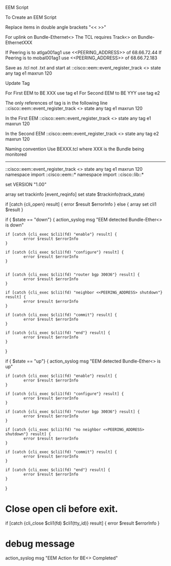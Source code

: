 EEM Script

To Create an EEM Script

Replace items in double angle brackets "<< >>"

For uplink on Bundle-Ethernet<<XXX>>
The TCL requires Track<<XXX>> on Bundle-EthernetXXX

If Peering is to atlga001ag1 use <<PEERING_ADDRESS>> of 68.66.72.44
If Peering is to mobal001ag1 use <<PEERING_ADDRESS>> of 68.66.72.183

Save as .tcl not .txt and start at 
::cisco::eem::event_register_track <<XXX>> state any tag e1 maxrun 120

Update Tag

For First EEM to BE XXX use tag e1
For Second EEM to BE YYY use tag e2

The only references of tag is in the following line
::cisco::eem::event_register_track <<XXX>> state any tag e1 maxrun 120

In the First EEM
::cisco::eem::event_register_track <<XXX>> state any tag e1 maxrun 120

In the Second EEM
::cisco::eem::event_register_track <<YYY>> state any tag e2 maxrun 120

Naming convention
Use BEXXX.tcl where XXX is the Bundle being monitored
_________________________________________________________________

::cisco::eem::event_register_track <<XXX>> state any tag e1 maxrun 120
namespace import ::cisco::eem::*
namespace import ::cisco::lib::*

set VERSION "1.00"

array set trackinfo [event_reqinfo]
set state $trackinfo(track_state)

if [catch {cli_open} result] {
    error $result $errorInfo
} else {
    array set cli1 $result
}

if { $state == "down"} {
    action_syslog msg "EEM detected Bundle-Ether<<XXX>> is down"

    if [catch {cli_exec $cli1(fd) "enable"} result] {
            error $result $errorInfo
    }

    if [catch {cli_exec $cli1(fd) "configure"} result] {
            error $result $errorInfo
    }


    if [catch {cli_exec $cli1(fd) "router bgp 30036"} result] {
            error $result $errorInfo
    }

    if [catch {cli_exec $cli1(fd) "neighbor <<PEERING_ADDRESS> shutdown"} result] {
            error $result $errorInfo
    }

    if [catch {cli_exec $cli1(fd) "commit"} result] {
            error $result $errorInfo
    }

    if [catch {cli_exec $cli1(fd) "end"} result] {
            error $result $errorInfo
    }
}

if { $state == "up"} {
    action_syslog msg "EEM detected Bundle-Ether<<XXX>> is up"

    if [catch {cli_exec $cli1(fd) "enable"} result] {
            error $result $errorInfo
    }

    if [catch {cli_exec $cli1(fd) "configure"} result] {
            error $result $errorInfo
    }

    if [catch {cli_exec $cli1(fd) "router bgp 30036"} result] {
            error $result $errorInfo
    }

    if [catch {cli_exec $cli1(fd) "no neighbor <<PEERING_ADDRESS> shutdown"} result] {
            error $result $errorInfo
    }

    if [catch {cli_exec $cli1(fd) "commit"} result] {
            error $result $errorInfo
    }

    if [catch {cli_exec $cli1(fd) "end"} result] {
            error $result $errorInfo
    }
}

# Close open cli before exit.
if [catch {cli_close $cli1(fd) $cli1(tty_id)} result] {
    error $result $errorInfo
}

# debug message
action_syslog msg "EEM Action for BE<<XXX>> Completed"
